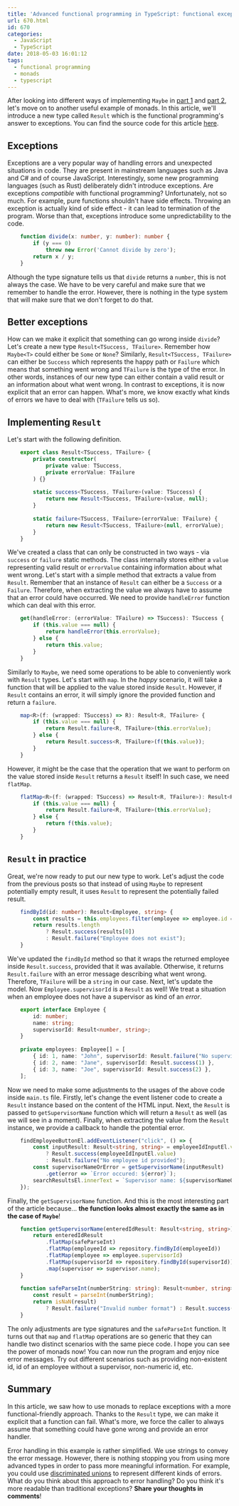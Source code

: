 ```yaml
---
title: 'Advanced functional programming in TypeScript: functional exceptions'
url: 670.html
id: 670
categories:
  - JavaScript
  - TypeScript
date: 2018-05-03 16:01:12
tags:
  - functional programming
  - monads
  - typescript
---
```


After looking into different ways of implementing `Maybe` in [part 1](https://codewithstyle.info/advanced-functional-programming-in-typescript-maybe-monad/) and [part 2](https://codewithstyle.info/advanced-functional-programming-typescript-monads-generators/), let's move on to another useful example of monads. In this article, we'll introduce a new type called `Result` which is the functional programming's answer to exceptions. You can find the source code for this article [here](https://github.com/miloszpp/typescript-monads/tree/part-3-exceptions-and-result/src). 

Exceptions
----------

Exceptions are a very popular way of handling errors and unexpected situations in code. They are present in mainstream languages such as Java and C# and of course JavaScript. Interestingly, some new programming languages (such as Rust) deliberately didn't introduce exceptions. Are exceptions _compatible_ with functional programming? Unfortunately, not so much. For example, pure functions shouldn't have side effects. Throwing an exception is actually kind of side effect - it can lead to termination of the program. Worse than that, exceptions introduce some unpredictability to the code.

```typescript
    function divide(x: number, y: number): number {
        if (y === 0) 
            throw new Error('Cannot divide by zero');
        return x / y;
    }
```

Although the type signature tells us that `divide` returns a `number`, this is not always the case. We have to be very careful and make sure that we remember to handle the error. However, there is nothing in the type system that will make sure that we don't forget to do that.

Better exceptions
-----------------

How can we make it explicit that something can go wrong inside `divide`? Let's create a new type `Result<TSuccess, TFailure>`. Remember how `Maybe<T>` could either be `Some` or `None`? Similarly, `Result<TSuccess, TFailure>` can either be `Success` which represents the happy path or `Failure` which means that something went wrong and `TFailure` is the type of the error. In other words, instances of our new type can either contain a valid result or an information about what went wrong. In contrast to exceptions, it is now explicit that an error can happen. What's more, we know exactly what kinds of errors we have to deal with (`TFailure` tells us so).

Implementing `Result`
---------------------

Let's start with the following definition.

```typescript
    export class Result<TSuccess, TFailure> {
        private constructor(
            private value: TSuccess,
            private errorValue: TFailure
        ) {}
    
        static success<TSuccess, TFailure>(value: TSuccess) {
            return new Result<TSuccess, TFailure>(value, null);
        }
    
        static failure<TSuccess, TFailure>(errorValue: TFailure) {
            return new Result<TSuccess, TFailure>(null, errorValue);
        }
    }
```

We've created a class that can only be constructed in two ways - via `success` or `failure` static methods. The class internally stores either a `value` representing valid result or `errorValue` containing information about what went wrong. Let's start with a simple method that extracts a value from `Result`. Remember that an instance of `Result` can either be a `Success` or a `Failure`. Therefore, when extracting the value we always have to assume that an error could have occurred. We need to provide `handleError` function which can deal with this error.

```typescript
    get(handleError: (errorValue: TFailure) => TSuccess): TSuccess {
        if (this.value === null) {
            return handleError(this.errorValue);
        } else {
            return this.value;
        }
    }
```

Similarly to `Maybe`, we need some operations to be able to conveniently work with `Result` types. Let's start with `map`. In the _happy_ scenario, it will take a function that will be applied to the value stored inside `Result`. However, if `Result` contains an error, it will simply ignore the provided function and return a `failure`.

```typescript
    map<R>(f: (wrapped: TSuccess) => R): Result<R, TFailure> {
        if (this.value === null) {
            return Result.failure<R, TFailure>(this.errorValue);
        } else {
            return Result.success<R, TFailure>(f(this.value));
        }
    }
```

However, it might be the case that the operation that we want to perform on the value stored inside `Result` returns a `Result` itself! In such case, we need `flatMap`.

```typescript
    flatMap<R>(f: (wrapped: TSuccess) => Result<R, TFailure>): Result<R, TFailure> {
        if (this.value === null) {
            return Result.failure<R, TFailure>(this.errorValue);
        } else {
            return f(this.value);
        }
    }
```

`Result` in practice
--------------------

Great, we're now ready to put our new type to work. Let's adjust the code from the previous posts so that instead of using `Maybe` to represent potentially empty result, it uses `Result` to represent the potentially failed result.

```typescript
    findById(id: number): Result<Employee, string> {
        const results = this.employees.filter(employee => employee.id === id);
        return results.length 
            ? Result.success(results[0]) 
            : Result.failure("Employee does not exist");
    }
```

We've updated the `findById` method so that it wraps the returned employee inside `Result.success`, provided that it was available. Otherwise, it returns `Result.failure` with an error message describing what went wrong. Therefore, `TFailure` will be a `string` in our case. Next, let's update the model. Now `Employee.supervisorId` is a `Result` as well! We treat a situation when an employee does not have a supervisor as kind of an _error_.

```typescript
    export interface Employee {
        id: number;
        name: string;
        supervisorId: Result<number, string>;
    }
    
    private employees: Employee[] = [
        { id: 1, name: "John", supervisorId: Result.failure("No supervisor") },
        { id: 2, name: "Jane", supervisorId: Result.success(1) },
        { id: 3, name: "Joe", supervisorId: Result.success(2) },
    ];
```

Now we need to make some adjustments to the usages of the above code inside `main.ts` file. Firstly, let's change the event listener code to create a `Result` instance based on the content of the HTML input. Next, the `Result` is passed to `getSupervisorName` function which will return a `Result` as well (as we will see in a moment). Finally, when extracting the value from the `Result` instance, we provide a callback to handle the potential error.

```typescript
    findEmployeeButtonEl.addEventListener("click", () => {
        const inputResult: Result<string, string> = employeeIdInputEl.value 
            ? Result.success(employeeIdInputEl.value)
            : Result.failure("No employee id provided");
        const supervisorNameOrError = getSupervisorName(inputResult)
            .get(error => `Error occured: ${error}`);
        searchResultsEl.innerText = `Supervisor name: ${supervisorNameOrError}`;
    });
```

Finally, the `getSupervisorName` function. And this is the most interesting part of the article because... **the function looks almost exactly the same as in the case of `Maybe`**!

```typescript
    function getSupervisorName(enteredIdResult: Result<string, string>): Result<string, string> {
        return enteredIdResult
            .flatMap(safeParseInt)
            .flatMap(employeeId => repository.findById(employeeId))
            .flatMap(employee => employee.supervisorId)
            .flatMap(supervisorId => repository.findById(supervisorId))
            .map(supervisor => supervisor.name);
    }
    
    function safeParseInt(numberString: string): Result<number, string> {
        const result = parseInt(numberString);
        return isNaN(result)
            ? Result.failure("Invalid number format") : Result.success(result);
    }
```

The only adjustments are type signatures and the `safeParseInt` function. It turns out that `map` and `flatMap` operations are so generic that they can handle two distinct scenarios with the same piece code. I hope you can see the power of monads now! You can now run the program and enjoy nice error messages. Try out different scenarios such as providing non-existent id, id of an employee without a supervisor, non-numeric id, etc.

Summary
-------

In this article, we saw how to use monads to replace exceptions with a more functional-friendly approach. Thanks to the `Result` type, we can make it explicit that a function can fail. What's more, we force the caller to always assume that something could have gone wrong and provide an error handler. 

Error handling in this example is rather simplified. We use strings to convey the error message. However, there is nothing stopping you from using more advanced types in order to pass more meaningful information. For example, you could use [discriminated unions](https://codewithstyle.info/typescript-discriminated-union-types/) to represent different kinds of errors. What do you think about this approach to error handling? Do you think it's more readable than traditional exceptions? **Share your thoughts in comments**!